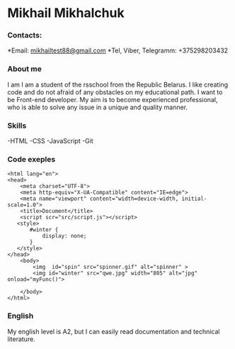 # Mikhail Mikhalchuk

### Contacts:

*Email: mikhailtest88@gmail.com
*Tel, Viber, Telegramm: +375298203432

### About me

I am I am a student of the rsschool from the Republic Belarus. I like creating code  and do not afraid of any obstacles on
my educational path. I want to be Front-end developer.
My aim is to become experienced professional, who is able to solve any issue in a unique and quality manner.

### Skills
-HTML
-CSS
-JavaScript
-Git

### Code exeples

```<!DOCTYPE html>
<html lang="en">
<head>
    <meta charset="UTF-8">
    <meta http-equiv="X-UA-Compatible" content="IE=edge">
    <meta name="viewport" content="width=device-width, initial-scale=1.0">
    <title>Document</title>
    <script scr="src/script.js"></script>
   <style>
       #winter {
           display: none;
       }
   </style>
</head>
    <body>
        <img  id="spin" src="spinner.gif" alt="spinner" >
        <img id="winter" src="qwe.jpg" width="805" alt="jpg" onload="myFunc()">
          
    </body>
</html>
```

### English

My english level is A2, but I can easily read documentation and technical literature.